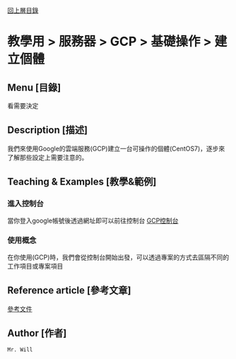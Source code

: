 [回上層目錄](../README.md)

# 教學用 > 服務器 > GCP > 基礎操作 > 建立個體

## **Menu [目錄]**
看需要決定

## **Description [描述]**
我們來使用Google的雲端服務(GCP)建立一台可操作的個體(CentOS7)，逐步來了解那些設定上需要注意的。

## **Teaching & Examples [教學&範例]**
### 進入控制台
當你登入google帳號後透過網址即可以前往控制台
[GCP控制台](https://console.cloud.google.com/home/dashboard)

### 使用概念
在你使用(GCP)時，我們會從控制台開始出發，可以透過專案的方式去區隔不同的工作項目或專案項目

## **Reference article [參考文章]**
[參考文件](網址)

## **Author [作者]**
`Mr. Will`
